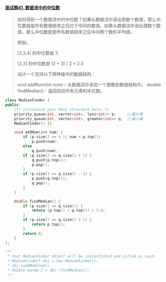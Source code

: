 #### [面试题41. 数据流中的中位数](https://leetcode-cn.com/problems/shu-ju-liu-zhong-de-zhong-wei-shu-lcof/)

> 如何得到一个数据流中的中位数？如果从数据流中读出奇数个数值，那么中位数就是所有数值排序之后位于中间的数值。如果从数据流中读出偶数个数值，那么中位数就是所有数值排序之后中间两个数的平均值。
>
> 例如，
>
> [2,3,4] 的中位数是 3
>
> [2,3] 的中位数是 (2 + 3) / 2 = 2.5
>
> 设计一个支持以下两种操作的数据结构：
>
> void addNum(int num) - 从数据流中添加一个整数到数据结构中。
> double findMedian() - 返回目前所有元素的中位数。

```c++
class MedianFinder {
public:
    /** initialize your data structure here. */
    priority_queue<int, vector<int>, less<int>> p;     //最大堆
    priority_queue<int, vector<int>, greater<int>> q;  //最小堆
    MedianFinder() {}

    void addNum(int num) {
        if (p.size() == 0 || num < p.top())　
            p.push(num);
        else
            q.push(num);
        if (p.size() == q.size() + 2) {
            q.push(p.top());
            p.pop();
        }
        if (p.size() == q.size() - 1) {
            p.push(q.top());
            q.pop();
        }
    }

    double findMedian() {
        if (p.size() == q.size()) {
            return (p.top() + q.top()) / 2.0;
        }
        if (p.size() == q.size() + 1) {
            return p.top();
        }
        return 0;
    }
};

/**
 * Your MedianFinder object will be instantiated and called as such:
 * MedianFinder* obj = new MedianFinder();
 * obj->addNum(num);
 * double param_2 = obj->findMedian();
 */
```

